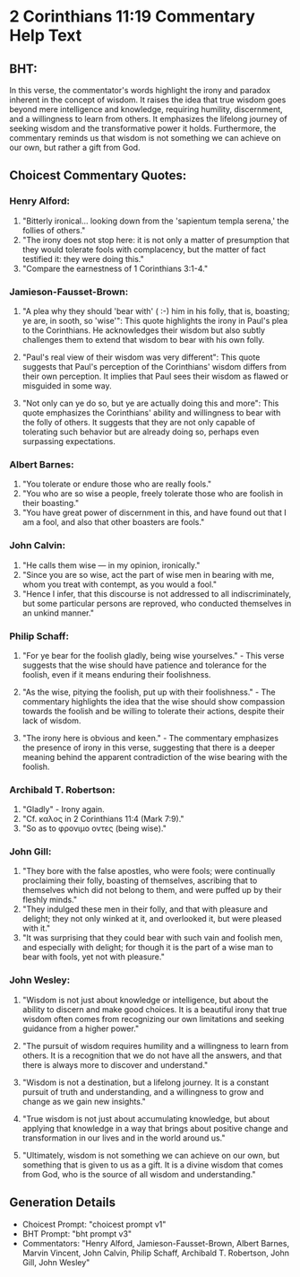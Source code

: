 # 2 Corinthians 11:19 Commentary Help Text

## BHT:
In this verse, the commentator's words highlight the irony and paradox inherent in the concept of wisdom. It raises the idea that true wisdom goes beyond mere intelligence and knowledge, requiring humility, discernment, and a willingness to learn from others. It emphasizes the lifelong journey of seeking wisdom and the transformative power it holds. Furthermore, the commentary reminds us that wisdom is not something we can achieve on our own, but rather a gift from God.

## Choicest Commentary Quotes:
### Henry Alford:
1. "Bitterly ironical... looking down from the 'sapientum templa serena,' the follies of others." 
2. "The irony does not stop here: it is not only a matter of presumption that they would tolerate fools with complacency, but the matter of fact testified it: they were doing this." 
3. "Compare the earnestness of 1 Corinthians 3:1-4."

### Jamieson-Fausset-Brown:
1. "A plea why they should 'bear with' ( :-) him in his folly, that is, boasting; ye are, in sooth, so 'wise'": This quote highlights the irony in Paul's plea to the Corinthians. He acknowledges their wisdom but also subtly challenges them to extend that wisdom to bear with his own folly.

2. "Paul's real view of their wisdom was very different": This quote suggests that Paul's perception of the Corinthians' wisdom differs from their own perception. It implies that Paul sees their wisdom as flawed or misguided in some way.

3. "Not only can ye do so, but ye are actually doing this and more": This quote emphasizes the Corinthians' ability and willingness to bear with the folly of others. It suggests that they are not only capable of tolerating such behavior but are already doing so, perhaps even surpassing expectations.

### Albert Barnes:
1. "You tolerate or endure those who are really fools."
2. "You who are so wise a people, freely tolerate those who are foolish in their boasting."
3. "You have great power of discernment in this, and have found out that I am a fool, and also that other boasters are fools."

### John Calvin:
1. "He calls them wise — in my opinion, ironically." 
2. "Since you are so wise, act the part of wise men in bearing with me, whom you treat with contempt, as you would a fool." 
3. "Hence I infer, that this discourse is not addressed to all indiscriminately, but some particular persons are reproved, who conducted themselves in an unkind manner."

### Philip Schaff:
1. "For ye bear for the foolish gladly, being wise yourselves." - This verse suggests that the wise should have patience and tolerance for the foolish, even if it means enduring their foolishness. 

2. "As the wise, pitying the foolish, put up with their foolishness." - The commentary highlights the idea that the wise should show compassion towards the foolish and be willing to tolerate their actions, despite their lack of wisdom. 

3. "The irony here is obvious and keen." - The commentary emphasizes the presence of irony in this verse, suggesting that there is a deeper meaning behind the apparent contradiction of the wise bearing with the foolish.

### Archibald T. Robertson:
1. "Gladly" - Irony again.
2. "Cf. καλος in 2 Corinthians 11:4 (Mark 7:9)."
3. "So as to φρονιμο οντες (being wise)."

### John Gill:
1. "They bore with the false apostles, who were fools; were continually proclaiming their folly, boasting of themselves, ascribing that to themselves which did not belong to them, and were puffed up by their fleshly minds."
2. "They indulged these men in their folly, and that with pleasure and delight; they not only winked at it, and overlooked it, but were pleased with it."
3. "It was surprising that they could bear with such vain and foolish men, and especially with delight; for though it is the part of a wise man to bear with fools, yet not with pleasure."

### John Wesley:
1. "Wisdom is not just about knowledge or intelligence, but about the ability to discern and make good choices. It is a beautiful irony that true wisdom often comes from recognizing our own limitations and seeking guidance from a higher power."

2. "The pursuit of wisdom requires humility and a willingness to learn from others. It is a recognition that we do not have all the answers, and that there is always more to discover and understand."

3. "Wisdom is not a destination, but a lifelong journey. It is a constant pursuit of truth and understanding, and a willingness to grow and change as we gain new insights."

4. "True wisdom is not just about accumulating knowledge, but about applying that knowledge in a way that brings about positive change and transformation in our lives and in the world around us."

5. "Ultimately, wisdom is not something we can achieve on our own, but something that is given to us as a gift. It is a divine wisdom that comes from God, who is the source of all wisdom and understanding."


## Generation Details
- Choicest Prompt: "choicest prompt v1"
- BHT Prompt: "bht prompt v3"
- Commentators: "Henry Alford, Jamieson-Fausset-Brown, Albert Barnes, Marvin Vincent, John Calvin, Philip Schaff, Archibald T. Robertson, John Gill, John Wesley"
